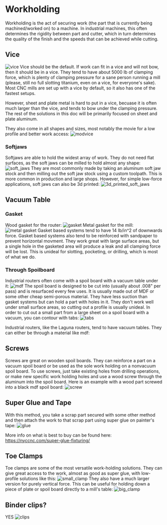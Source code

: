 # Workholding

Workholding is the act of securing work (the part that is currently being machined/worked on) to a machine. In industrial machines, this often determines the rigidity between part and cutter, which in turn determines the quality of the finish and the speeds that can be achieved while cutting.

## Vice

![vice](/fabrication/vice.jpg)
Vice should be the default. If work can fit in a vice and will not bow, then it should be in a vice. They tend to have about 5000 lb of clamping force, which is plenty of clamping pressure for a sane person running a mill (please, still no full slotting titanium, even on a vice, for everyone's sake). Most CNC mills are set up with a vice by default, so it also has one of the fastest setups.

However, sheet and plate metal is hard to put in a vice, becuase it is often much larger than the vice, and tends to bow under the clamping pressure. The rest of the solutions in this doc will be primarily focused on sheet and plate aluminum.

They also come in all shapes and sizes, most notably the movie for a low profile and better work access:
![modvice](/fabrication/modvice.jpg)

### Softjaws

Softjaws are able to hold the widest array of work. They do not need flat surfaces, as the soft jaws can be milled to hold almost any shape:
![soft_jaws](/fabrication/soft_jaws.webp)
They are most commonly made by taking an aluminum soft jaw stock and then milling out the soft jaw stock using a custom toolpath. This is more common in production and large shops. However, for simple low-force applications, soft jaws can also be 3d printed:
![3d_printed_soft_jaws](/fabrication/3d_printed_soft_jaws.png)

## Vacuum Table

### Gasket

Wood gasket for the router:
![gasket](/fabrication/gasket.jpg)
Metal gasket for the mill:
![metal gasket](/fabrication/metal_gasket.jpg)
Gasket based systems tend to have 14 lb/in^2 of downwards force. Gasket based systems also tend to be reinforced with sandpaper to prevent horizontal movment. They work great with large surface areas, but a single hole in the gasketed area will produce a leak and all clamping force will be lost. This is unideal for slotting, pocketing, or drilling, which is most of what we do.

### Through Spoilboard

Industrial routers often come with a spoil board with a vacuum table under it:
![mdf](/fabrication/mdf.jpg)
The spoil board is designed to be cut into (usually about .008" per pass) and is resurfaced every few uses. It is usually made out of MDF or some other cheap semi-porous material. They have less suction than gasket systems but can hold a part with holes in it. They don't work well under small surface areas, so cutting out a profile is usually unideal. In order to cut out a small part from a large sheet on a spoil board with a vacuum, you can contour with tabs:
![tabs](/fabrication/tabs.png)

Industrial routers, like the Laguna routers, tend to have vacuum tables. They can either be through a material like mdf:

## Screws

Screws are great on wooden spoil boards. They can reinforce a part on a vacuum spoil board or be used as the sole work holding on a nonvacuum spoil board. To use screws, just take existing holes from drilling operations, or make new specific work holding holes and use a wood screw through the aluminum into the spoil board. Here is an example with a wood part screwed into a black mdf spoil board:
![screw](/fabrication/screw.jpg)

## Super Glue and Tape

With this method, you take a scrap part secured with some other method and then attach the work to that scrap part using super glue on painter's tape:
![glue](/fabrication/glue.webp)

More info on what is best to buy can be found here: https://nyccnc.com/super-glue-fixturing/

## Toe Clamps

Toe clamps are some of the most versatile work-holding solutions. They can give great access to the work, almost as good as super glue, with low-profile solutions like this:
![small_clamp](/fabrication/small_clamp.jpg)
They also have a much larger version for purely vertical force. This can be useful for holding down a piece of plate or spoil board directly to a mill's table:
![big_clamp](/fabrication/big_clamp.jpg)

## Binder clips?

YES
![clips](/fabrication/clips.webp)
